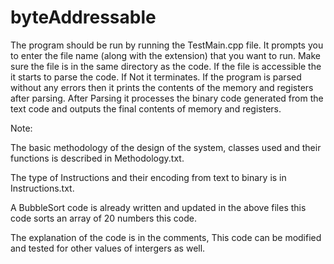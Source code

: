 # byteAddressable

The program should be run by running the TestMain.cpp file. 
It prompts you to enter the file name (along with the extension) that you want to run.
Make sure the file is in the same directory as the code.
If the file is accessible the it starts to parse the code. If Not it terminates.
If the program is parsed without any errors then it prints the contents of the memory and registers after parsing. 
After Parsing it processes the binary code generated from the text code and outputs the final contents of memory and registers.

Note:

The basic methodology of the design of the system, classes used and their functions is described in Methodology.txt.

The type of Instructions and their encoding from text to binary is in Instructions.txt.

A BubbleSort code is already written and updated in the above files this code sorts an array of 20 numbers this code.

The explanation of the code is in the comments, This code can be modified and tested for other values of intergers as well.
